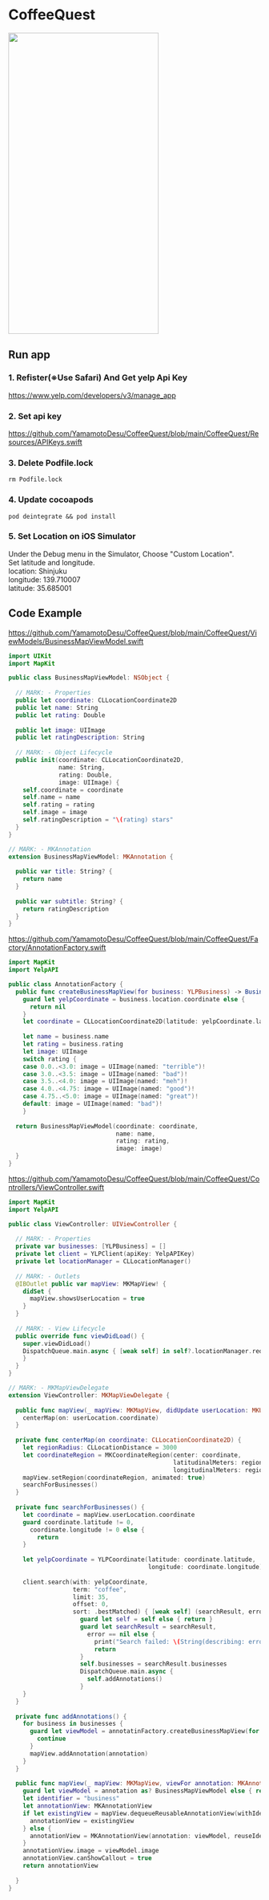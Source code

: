 # CoffeeQuest
<img src="https://user-images.githubusercontent.com/47273077/129432462-12add16c-d8d3-4210-ae2c-4b095150d56c.png" width="300" height="600">

## Run app
### 1. Refister(※Use Safari) And Get yelp Api Key
https://www.yelp.com/developers/v3/manage_app

### 2. Set api key  
https://github.com/YamamotoDesu/CoffeeQuest/blob/main/CoffeeQuest/Resources/APIKeys.swift

### 3. Delete Podfile.lock  
```
rm Podfile.lock 
```

### 4. Update cocoapods
```
pod deintegrate && pod install
```

### 5. Set Location on iOS Simulator  
Under the Debug menu in the Simulator, Choose "Custom Location".  
Set latitude and longitude.  
location: Shinjuku  
longitude: 139.710007  
latitude: 35.685001  

## Code Example  
https://github.com/YamamotoDesu/CoffeeQuest/blob/main/CoffeeQuest/ViewModels/BusinessMapViewModel.swift  
```swift  
import UIKit
import MapKit

public class BusinessMapViewModel: NSObject {
  
  // MARK: - Properties
  public let coordinate: CLLocationCoordinate2D
  public let name: String
  public let rating: Double
  
  public let image: UIImage
  public let ratingDescription: String
  
  // MARK: - Object Lifecycle
  public init(coordinate: CLLocationCoordinate2D,
              name: String,
              rating: Double,
              image: UIImage) {
    self.coordinate = coordinate
    self.name = name
    self.rating = rating
    self.image = image
    self.ratingDescription = "\(rating) stars"
  }
}

// MARK: - MKAnnotation
extension BusinessMapViewModel: MKAnnotation {
  
  public var title: String? {
    return name
  }
  
  public var subtitle: String? {
    return ratingDescription
  }
}

```  

https://github.com/YamamotoDesu/CoffeeQuest/blob/main/CoffeeQuest/Factory/AnnotationFactory.swift  
```swift  
import MapKit
import YelpAPI

public class AnnotationFactory {
  public func createBusinessMapView(for business: YLPBusiness) -> BusinessMapViewModel? {
    guard let yelpCoordinate = business.location.coordinate else {
      return nil
    }
    let coordinate = CLLocationCoordinate2D(latitude: yelpCoordinate.latitude, longitude: yelpCoordinate.longitude)
    
    let name = business.name
    let rating = business.rating
    let image: UIImage
    switch rating {
    case 0.0..<3.0: image = UIImage(named: "terrible")!
    case 3.0..<3.5: image = UIImage(named: "bad")!
    case 3.5..<4.0: image = UIImage(named: "meh")!
    case 4.0..<4.75: image = UIImage(named: "good")!
    case 4.75..<5.0: image = UIImage(named: "great")!
    default: image = UIImage(named: "bad")!
    }
    
  return BusinessMapViewModel(coordinate: coordinate,
                              name: name,
                              rating: rating,
                              image: image)
  }
}

```  

https://github.com/YamamotoDesu/CoffeeQuest/blob/main/CoffeeQuest/Controllers/ViewController.swift  
```swift  
import MapKit
import YelpAPI

public class ViewController: UIViewController {
  
  // MARK: - Properties
  private var businesses: [YLPBusiness] = []
  private let client = YLPClient(apiKey: YelpAPIKey)
  private let locationManager = CLLocationManager()
  
  // MARK: - Outlets
  @IBOutlet public var mapView: MKMapView! {
    didSet {
      mapView.showsUserLocation = true
    }
  }
  
  // MARK: - View Lifecycle
  public override func viewDidLoad() {
    super.viewDidLoad()
    DispatchQueue.main.async { [weak self] in self?.locationManager.requestWhenInUseAuthorization()
    }
  }
}

// MARK: - MKMapViewDelegate
extension ViewController: MKMapViewDelegate {
  
  public func mapView(_ mapView: MKMapView, didUpdate userLocation: MKUserLocation) {
    centerMap(on: userLocation.coordinate)
  }
  
  private func centerMap(on coordinate: CLLocationCoordinate2D) {
    let regionRadius: CLLocationDistance = 3000
    let coordinateRegion = MKCoordinateRegion(center: coordinate,
                                              latitudinalMeters: regionRadius,
                                              longitudinalMeters: regionRadius)
    mapView.setRegion(coordinateRegion, animated: true)
    searchForBusinesses()
  }
  
  private func searchForBusinesses() {
    let coordinate = mapView.userLocation.coordinate
    guard coordinate.latitude != 0,
      coordinate.longitude != 0 else {
        return
    }
    
    let yelpCoordinate = YLPCoordinate(latitude: coordinate.latitude,
                                       longitude: coordinate.longitude)
    
    client.search(with: yelpCoordinate,
                  term: "coffee",
                  limit: 35,
                  offset: 0,
                  sort: .bestMatched) { [weak self] (searchResult, error) in
                    guard let self = self else { return }
                    guard let searchResult = searchResult,
                      error == nil else {
                        print("Search failed: \(String(describing: error))")
                        return
                    }
                    self.businesses = searchResult.businesses
                    DispatchQueue.main.async {
                      self.addAnnotations()
                    }
    }
  }
  
  private func addAnnotations() {
    for business in businesses {
      guard let viewModel = annotatinFactory.createBusinessMapView(for: business) else {
        continue
      }
      mapView.addAnnotation(annotation)
    }
  }
  
  public func mapView(_ mapView: MKMapView, viewFor annotation: MKAnnotation) -> MKAnnotationView? {
    guard let viewModel = annotation as? BusinessMapViewModel else { return nil }
    let identifier = "business"
    let annotationView: MKAnnotationView
    if let existingView = mapView.dequeueReusableAnnotationView(withIdentifier: identifier) {
      annotationView = existingView
    } else {
      annotationView = MKAnnotationView(annotation: viewModel, reuseIdentifier: identifier)
    }
    annotationView.image = viewModel.image
    annotationView.canShowCallout = true
    return annotationView
    
  }
}


```  
